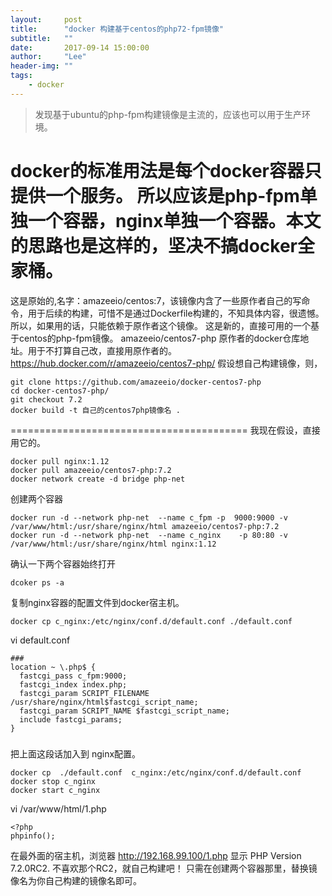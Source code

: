 ```yaml
---
layout:     post
title:      "docker 构建基于centos的php72-fpm镜像"
subtitle:   ""
date:       2017-09-14 15:00:00
author:     "Lee"
header-img: ""
tags:
    - docker
---
```


> 发现基于ubuntu的php-fpm构建镜像是主流的，应该也可以用于生产环境。

docker的标准用法是每个docker容器只提供一个服务。
所以应该是php-fpm单独一个容器，nginx单独一个容器。本文的思路也是这样的，坚决不搞docker全家桶。
===========================================
这是原始的,名字：amazeeio/centos:7，该镜像内含了一些原作者自己的写命令，用于后续的构建，可惜不是通过Dockerfile构建的，不知具体内容，很遗憾。所以，如果用的话，只能依赖于原作者这个镜像。
这是新的，直接可用的一个基于centos的php-fpm镜像。
amazeeio/centos7-php
原作者的docker仓库地址。用于不打算自己改，直接用原作者的。
https://hub.docker.com/r/amazeeio/centos7-php/
假设想自己构建镜像，则，
```
git clone https://github.com/amazeeio/docker-centos7-php
cd docker-centos7-php/
git checkout 7.2
docker build -t 自己的centos7php镜像名 .
```
=========================================
我现在假设，直接用它的。
```
docker pull nginx:1.12
docker pull amazeeio/centos7-php:7.2
docker network create -d bridge php-net
```
创建两个容器
```
docker run -d --network php-net  --name c_fpm -p  9000:9000 -v /var/www/html:/usr/share/nginx/html amazeeio/centos7-php:7.2
docker run -d --network php-net  --name c_nginx    -p 80:80 -v /var/www/html:/usr/share/nginx/html nginx:1.12
```
确认一下两个容器始终打开
```
dcoker ps -a
```
复制nginx容器的配置文件到docker宿主机。
```
docker cp c_nginx:/etc/nginx/conf.d/default.conf ./default.conf
```
vi default.conf

```
###
location ~ \.php$ {
  fastcgi_pass c_fpm:9000;
  fastcgi_index index.php;
  fastcgi_param SCRIPT_FILENAME /usr/share/nginx/html$fastcgi_script_name;
  fastcgi_param SCRIPT_NAME $fastcgi_script_name;
  include fastcgi_params;
}
```
###
把上面这段话加入到 nginx配置。
```
docker cp  ./default.conf  c_nginx:/etc/nginx/conf.d/default.conf
docker stop c_nginx
docker start c_nginx
```

vi /var/www/html/1.php
```
<?php
phpinfo();
```
在最外面的宿主机，浏览器
http://192.168.99.100/1.php
显示 PHP Version 7.2.0RC2.
不喜欢那个RC2，就自己构建吧！
只需在创建两个容器那里，替换镜像名为你自己构建的镜像名即可。
